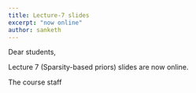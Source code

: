 ```yaml
---
title: Lecture-7 slides
excerpt: "now online"
author: sanketh
---
```


Dear students,

Lecture 7 (Sparsity-based priors) slides are now online.

The course staff